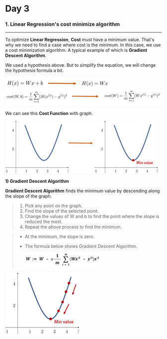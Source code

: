 # Day 3



### 1. Linear Regression's cost minimize algorithm

---

To optimize <b>Linear Regression</b>, <b>Cost</b> must have a minimum value. That's why we need to find a case where cost is the minimum. In this case, we use a cost minimization algorithm. A typical example of which is <b>Gradient Descent Algorithm</b>.



We used a hypothesis above. But to simplify the equation, we will change the hypothesis formula a bit.

<img src="img\ch_hy.png" alt="chhy" style="zoom:48%;" />

<img src="img\ch_hy2.png" alt="ch2" style="zoom:50%;" />



We can see this <b>Cost Function</b> with graph.

<img src="img\min.PNG" alt="min" style="zoom:48%;" />





<b>1) Gradient Descent Algorithm</b>

<b>Gradient Descent Algorithm</b> finds the minimum value by descending along the slope of the graph.

> 1. Pick any point on the graph.
> 2. Find the slope of the selected point.
> 3. Change the values of W and b to find the point where the slope is reduced the most.
> 4. Repeat the above process to find the minimum.

> * At the minimum, the slope is zero.
>
> * The formula below shows Gradient Descent Algorithm.
>
>   <img src="img\gd.png" alt="GD" style="zoom:75%;" />



<img src="img\fin.png" alt="fin" style="zoom:48%;" />

